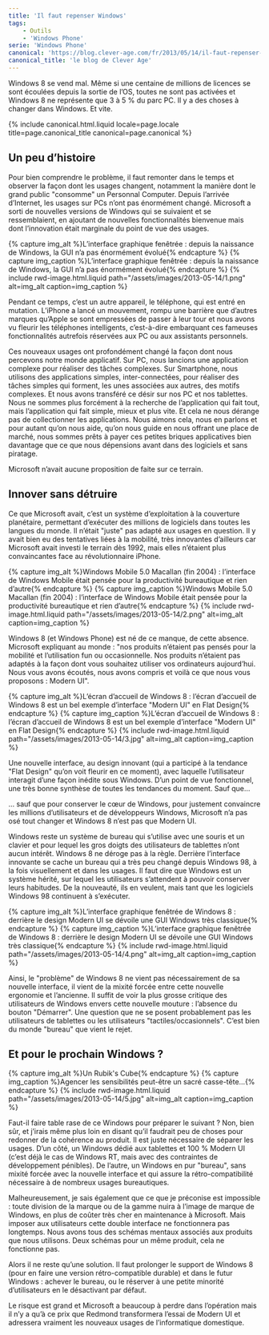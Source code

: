```yaml
---
title: 'Il faut repenser Windows'
tags:
    - Outils
    - 'Windows Phone'
serie: 'Windows Phone'
canonical: 'https://blog.clever-age.com/fr/2013/05/14/il-faut-repenser-windows/'
canonical_title: 'le blog de Clever Age'
---
```


Windows 8 se vend mal. Même si une centaine de millions de licences se sont écoulées depuis la sortie de l’OS, toutes ne sont pas activées et Windows 8 ne représente que 3 à 5 % du parc PC. Il y a des choses à changer dans Windows. Et vite.

<!-- more -->

{% include canonical.html.liquid
    locale=page.locale
    title=page.canonical_title
    canonical=page.canonical
%}

## Un peu d’histoire

Pour bien comprendre le problème, il faut remonter dans le temps et observer la façon dont les usages changent, notamment la manière dont le grand public "consomme" un Personnal Computer. Depuis l’arrivée d’Internet, les usages sur PCs n’ont pas énormément changé. Microsoft a sorti de nouvelles versions de Windows qui se suivaient et se ressemblaient, en ajoutant de nouvelles fonctionnalités bienvenue mais dont l’innovation était marginale du point de vue des usages.

{% capture img_alt %}L’interface graphique fenêtrée : depuis la naissance de Windows, la GUI n’a pas énormément évolué{% endcapture %} {% capture img_caption %}L’interface graphique fenêtrée : depuis la naissance de Windows, la GUI n’a pas énormément évolué{% endcapture %} {% include rwd-image.html.liquid
path="/assets/images/2013-05-14/1.png"
alt=img_alt
caption=img_caption
%}

Pendant ce temps, c’est un autre appareil, le téléphone, qui est entré en mutation. L’iPhone a lancé un mouvement, rompu une barrière que d’autres marques qu’Apple se sont empressées de passer à leur tour et nous avons vu fleurir les téléphones intelligents, c’est-à-dire embarquant ces fameuses fonctionnalités autrefois réservées aux PC ou aux assistants personnels.

Ces nouveaux usages ont profondément changé la façon dont nous percevons notre monde applicatif. Sur PC, nous lancions une application complexe pour réaliser des tâches complexes. Sur Smartphone, nous utilisons des applications simples, inter-connectées, pour réaliser des tâches simples qui forment, les unes associées aux autres, des motifs complexes. Et nous avons transféré ce désir sur nos PC et nos tablettes. Nous ne sommes plus forcément à la recherche de l’application qui fait tout, mais l’application qui fait simple, mieux et plus vite. Et cela ne nous dérange pas de collectionner les applications. Nous aimons cela, nous en parlons et pour autant qu’on nous aide, qu’on nous guide en nous offrant une place de marché, nous sommes prêts à payer ces petites briques applicatives bien davantage que ce que nous dépensions avant dans des logiciels et sans piratage.

Microsoft n’avait aucune proposition de faite sur ce terrain.

## Innover sans détruire

Ce que Microsoft avait, c’est un système d’exploitation à la couverture planétaire, permettant d’exécuter des millions de logiciels dans toutes les langues du monde. Il n’était "juste" pas adapté aux usages en question. Il y avait bien eu des tentatives liées à la mobilité, très innovantes d’ailleurs car Microsoft avait investi le terrain dès 1992, mais elles n’étaient plus convaincantes face au révolutionnaire iPhone.

{% capture img_alt %}Windows Mobile 5.0 Macallan (fin 2004) : l’interface de Windows Mobile était pensée pour la productivité bureautique et rien d’autre{% endcapture %} {% capture img_caption %}Windows Mobile 5.0 Macallan (fin 2004) : l’interface de Windows Mobile était pensée pour la productivité bureautique et rien d’autre{% endcapture %} {% include rwd-image.html.liquid
path="/assets/images/2013-05-14/2.png"
alt=img_alt
caption=img_caption
%}

Windows 8 (et Windows Phone) est né de ce manque, de cette absence. Microsoft expliquant au monde : "nos produits n’étaient pas pensés pour la mobilité et l’utilisation fun ou occasionnelle. Nos produits n’étaient pas adaptés à la façon dont vous souhaitez utiliser vos ordinateurs aujourd’hui. Nous vous avons écoutés, nous avons compris et voilà ce que nous vous proposons : Modern UI".

{% capture img_alt %}L’écran d’accueil de Windows 8 : l’écran d’accueil de Windows 8 est un bel exemple d’interface &quot;Modern UI&quot; en Flat Design{% endcapture %} {% capture img_caption %}L’écran d’accueil de Windows 8 : l’écran d’accueil de Windows 8 est un bel exemple d’interface "Modern UI" en Flat Design{% endcapture %} {% include rwd-image.html.liquid
path="/assets/images/2013-05-14/3.jpg"
alt=img_alt
caption=img_caption
%}

Une nouvelle interface, au design innovant (qui a participé à la tendance "Flat Design" qu’on voit fleurir en ce moment), avec laquelle l’utilisateur interagit d’une façon inédite sous Windows. D’un point de vue fonctionnel, une très bonne synthèse de toutes les tendances du moment. Sauf que…

… sauf que pour conserver le cœur de Windows, pour justement convaincre les millions d’utilisateurs et de développeurs Windows, Microsoft n’a pas osé tout changer et Windows 8 n’est pas que Modern UI.

Windows reste un système de bureau qui s’utilise avec une souris et un clavier et pour lequel les gros doigts des utilisateurs de tablettes n’ont aucun intérêt. Windows 8 ne déroge pas à la règle. Derrière l’interface innovante se cache un bureau qui a très peu changé depuis Windows 98, à la fois visuellement et dans les usages. Il faut dire que Windows est un système hérité, sur lequel les utilisateurs s’attendent à pouvoir conserver leurs habitudes. De la nouveauté, ils en veulent, mais tant que les logiciels Windows 98 continuent à s’exécuter.

{% capture img_alt %}L’interface graphique fenêtrée de Windows 8 : derrière le design Modern UI se dévoile une GUI Windows très classique{% endcapture %} {% capture img_caption %}L’interface graphique fenêtrée de Windows 8 : derrière le design Modern UI se dévoile une GUI Windows très classique{% endcapture %} {% include rwd-image.html.liquid
path="/assets/images/2013-05-14/4.png"
alt=img_alt
caption=img_caption
%}

Ainsi, le "problème" de Windows 8 ne vient pas nécessairement de sa nouvelle interface, il vient de la mixité forcée entre cette nouvelle ergonomie et l’ancienne. Il suffit de voir la plus grosse critique des utilisateurs de Windows envers cette nouvelle mouture : l’absence du bouton "Démarrer". Une question que ne se posent probablement pas les utilisateurs de tablettes ou les utilisateurs "tactiles/occasionnels". C’est bien du monde "bureau" que vient le rejet.

## Et pour le prochain Windows ?

{% capture img_alt %}Un Rubik's Cube{% endcapture %} {% capture img_caption %}Agencer les sensibilités peut-être un sacré casse-tête…{% endcapture %} {% include rwd-image.html.liquid
path="/assets/images/2013-05-14/5.jpg"
alt=img_alt
caption=img_caption
%}

Faut-il faire table rase de ce Windows pour préparer le suivant ? Non, bien sûr, et j’irais même plus loin en disant qu’il faudrait peu de choses pour redonner de la cohérence au produit. Il est juste nécessaire de séparer les usages. D’un côté, un Windows dédié aux tablettes et 100 % Modern UI (c’est déjà le cas de Windows RT, mais avec des contraintes de développement pénibles). De l’autre, un Windows en pur "bureau", sans mixité forcée avec la nouvelle interface et qui assure la rétro-compatibilité nécessaire à de nombreux usages bureautiques.

Malheureusement, je sais également que ce que je préconise est impossible : toute division de la marque ou de la gamme nuira à l’image de marque de Windows, en plus de coûter très cher en maintenance à Microsoft. Mais imposer aux utilisateurs cette double interface ne fonctionnera pas longtemps. Nous avons tous des schémas mentaux associés aux produits que nous utilisons. Deux schémas pour un même produit, cela ne fonctionne pas.

Alors il ne reste qu’une solution. Il faut prolonger le support de Windows 8 (pour en faire une version rétro-compatible durable) et dans le futur Windows : achever le bureau, ou le réserver à une petite minorité d’utilisateurs en le désactivant par défaut.

Le risque est grand et Microsoft a beaucoup à perdre dans l’opération mais il n’y a qu’à ce prix que Redmond transformera l’essai de Modern UI et adressera vraiment les nouveaux usages de l’informatique domestique.
